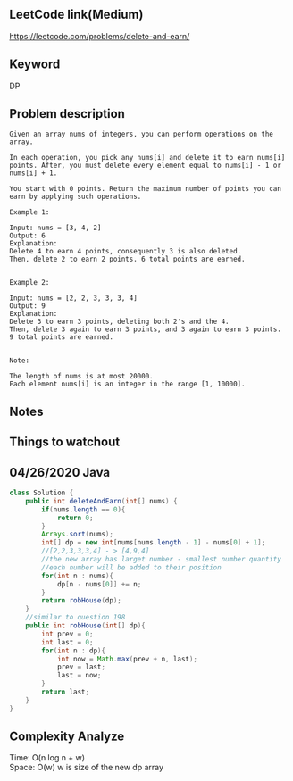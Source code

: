 ## LeetCode link(Medium)
https://leetcode.com/problems/delete-and-earn/

## Keyword
DP

## Problem description
```
Given an array nums of integers, you can perform operations on the array.

In each operation, you pick any nums[i] and delete it to earn nums[i] points. After, you must delete every element equal to nums[i] - 1 or nums[i] + 1.

You start with 0 points. Return the maximum number of points you can earn by applying such operations.

Example 1:

Input: nums = [3, 4, 2]
Output: 6
Explanation: 
Delete 4 to earn 4 points, consequently 3 is also deleted.
Then, delete 2 to earn 2 points. 6 total points are earned.
 

Example 2:

Input: nums = [2, 2, 3, 3, 3, 4]
Output: 9
Explanation: 
Delete 3 to earn 3 points, deleting both 2's and the 4.
Then, delete 3 again to earn 3 points, and 3 again to earn 3 points.
9 total points are earned.
 

Note:

The length of nums is at most 20000.
Each element nums[i] is an integer in the range [1, 10000].
```



## Notes


## Things to watchout

## 04/26/2020 Java

```java
class Solution {
    public int deleteAndEarn(int[] nums) {
        if(nums.length == 0){
            return 0;
        }
        Arrays.sort(nums);
        int[] dp = new int[nums[nums.length - 1] - nums[0] + 1];
        //[2,2,3,3,3,4] - > [4,9,4]
        //the new array has larget number - smallest number quantity
        //each number will be added to their position
        for(int n : nums){
            dp[n - nums[0]] += n;
        }
        return robHouse(dp);
    }
    //similar to question 198
    public int robHouse(int[] dp){
        int prev = 0;
        int last = 0;
        for(int n : dp){
            int now = Math.max(prev + n, last);
            prev = last;
            last = now;
        }
        return last;
    }
}

```
## Complexity Analyze
Time: O(n log n + w)       \
Space: O(w)  w is size of the new dp array